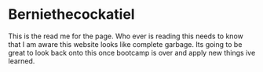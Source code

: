 # Berniethecockatiel

This is the read me for the page. Who ever is reading this needs to know that I am aware this website looks like complete garbage.
Its going to be great to look back onto this once bootcamp is over and apply new things ive learned. 
